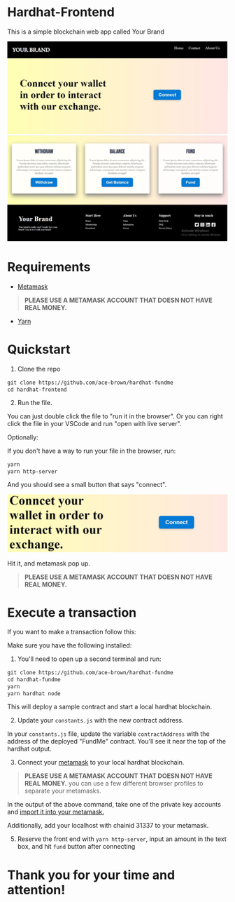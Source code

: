 # Hardhat-Frontend
This is a simple blockchain web app called Your Brand

![front-page-1](./img/front-page-1.JPG)
![front-page-2](./img/front-page-2.JPG)

# Requirements

- [Metamask](https://metamask.io/)

> **PLEASE USE A METAMASK ACCOUNT THAT DOESN  NOT HAVE REAL MONEY.**

- [Yarn](https://classic.yarnpkg.com/lang/en/docs/install/) 

# Quickstart

1. Clone the repo

```
git clone https://github.com/ace-brown/hardhat-fundme
cd hardhat-frontend
```

2. Run the file.

You can just double click the file to "run it in the browser". Or you can right click the file in your VSCode and run "open with live server".

Optionally:

If you don't have a way to run your file in the browser, run:
```
yarn
yarn http-server
```

And you should see a small button that says "connect".

![Connect](./img/connectBtn.JPG)

Hit it, and metamask pop up.
> **PLEASE USE A METAMASK ACCOUNT THAT DOESN  NOT HAVE REAL MONEY.**

# Execute a transaction

If you want to make a transaction follow this:

Make sure you have the following installed:

1. You'll need to open up a second terminal and run:

```
git clone https://github.com/ace-brown/hardhat-fundme
cd hardhat-fundme
yarn
yarn hardhat node
```

This will deploy a sample contract and start a local hardhat blockchain.

2. Update your `constants.js` with the new contract address.

In your `constants.js` file, update the variable `contractAddress` with the address of the deployed "FundMe" contract. You'll see it near the top of the hardhat output.

3. Connect your [metamask](https://metamask.io/) to your local hardhat blockchain.

> **PLEASE USE A METAMASK ACCOUNT THAT DOESN  NOT HAVE REAL MONEY.**
> you can use a few different browser profiles to separate your metamasks.

In the output of the above command, take one of the private key accounts and [import it into your metamask.](https://metamask.zendesk.com/hc/en-us/articles/360015489331-How-to-import-an-Account)

Additionally, add your localhost with chainid 31337 to your metamask.

5. Reserve the front end with `yarn http-server`, input an amount in the text box, and hit `fund` button after connecting

# Thank you for your time and attention!




